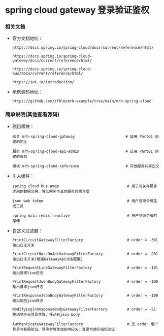 
# spring cloud gateway 登录验证鉴权

### 相关文档

  * 官方文档地址：

        https://docs.spring.io/spring-cloud/docs/current/reference/html/

        https://docs.spring.io/spring-cloud-gateway/docs/current/reference/html/

        https://docs.spring.io/spring-cloud-bus/docs/current/reference/html/

        https://jwt.io/introduction/

  * 示例源码地址：

        https://github.com/zfhlm/mrh-example/tree/main/mrh-spring-cloud

### 简单说明(其他查看源码)

  * 项目模块：

        网关 mrh-spring-cloud-gateway                       # 延用 Part01 创建的网关

        服务 mrh-spring-cloud-api-admin                     # 延用 Part01 创建的服务

        模块 mrh-spring-cloud-reference                     # 存放服务共享定义

  * 引入组件：

        spring cloud bus amqp                               # 用于网关与服务之间的数据交换，降低网关与其他服务的耦合度

        json web token                                      # 用户登录令牌生成工具

        spring data redis reactive                          # 用户登录令牌的存储

  * 自定义过滤器：

        PrintCircuitGatewayFilterFactory                    # order = -301 输出日志开关

        PrintCircuitBaseOnApiGatewayFilterFactory           # order = -201 输出日志开关(根据GatewayApi动态配置)

        PrintRequestLineGatewayFilterFactory                # order = -101 输出请求line日志

        PrintRequestJsonBodyGatewayFilterFactory            # order = -100 输出请求json日志

        PrintResponseJsonBodyGatewayFilterFactory           # order = -100 输出响应json日志

        ModifyLoginResponseBodyGatewayFilterFactory         # order = -51  移动响应头登录令牌，移动到json body

        AuthenticateGatewayFilterFactory                    # 无 order 用户登录与权限验证、登录令牌生成到响应头、登录令牌存储和验证
